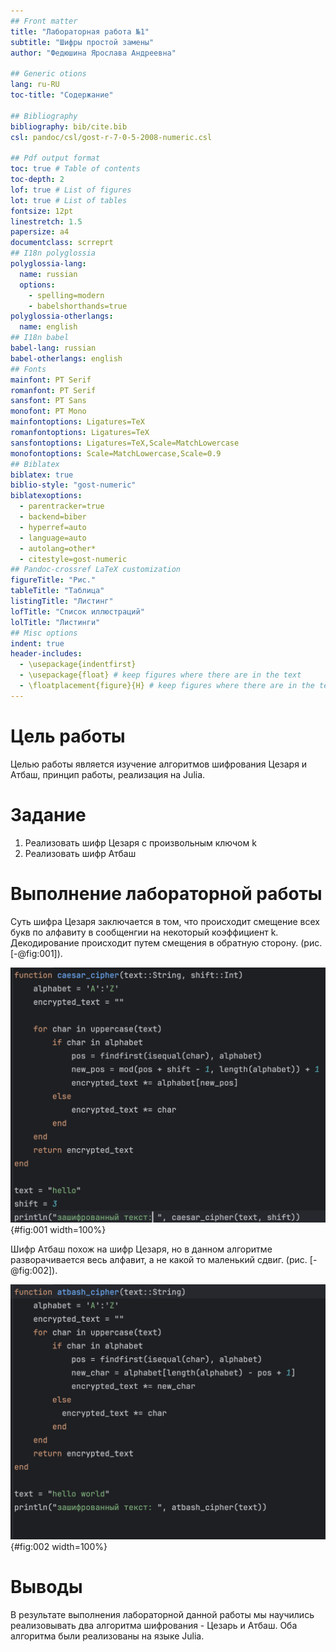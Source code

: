 ```yaml
---
## Front matter
title: "Лабораторная работа №1"
subtitle: "Шифры простой замены"
author: "Федюшина Ярослава Андреевна"

## Generic otions
lang: ru-RU
toc-title: "Содержание"

## Bibliography
bibliography: bib/cite.bib
csl: pandoc/csl/gost-r-7-0-5-2008-numeric.csl

## Pdf output format
toc: true # Table of contents
toc-depth: 2
lof: true # List of figures
lot: true # List of tables
fontsize: 12pt
linestretch: 1.5
papersize: a4
documentclass: scrreprt
## I18n polyglossia
polyglossia-lang:
  name: russian
  options:
	- spelling=modern
	- babelshorthands=true
polyglossia-otherlangs:
  name: english
## I18n babel
babel-lang: russian
babel-otherlangs: english
## Fonts
mainfont: PT Serif
romanfont: PT Serif
sansfont: PT Sans
monofont: PT Mono
mainfontoptions: Ligatures=TeX
romanfontoptions: Ligatures=TeX
sansfontoptions: Ligatures=TeX,Scale=MatchLowercase
monofontoptions: Scale=MatchLowercase,Scale=0.9
## Biblatex
biblatex: true
biblio-style: "gost-numeric"
biblatexoptions:
  - parentracker=true
  - backend=biber
  - hyperref=auto
  - language=auto
  - autolang=other*
  - citestyle=gost-numeric
## Pandoc-crossref LaTeX customization
figureTitle: "Рис."
tableTitle: "Таблица"
listingTitle: "Листинг"
lofTitle: "Список иллюстраций"
lolTitle: "Листинги"
## Misc options
indent: true
header-includes:
  - \usepackage{indentfirst}
  - \usepackage{float} # keep figures where there are in the text
  - \floatplacement{figure}{H} # keep figures where there are in the text
---
```


# Цель работы

Целью работы является изучение алгоритмов шифрования Цезаря и Атбаш, принцип работы, реализация на Julia. 

# Задание

1. Реализовать шифр Цезаря с произвольным ключом k
2. Реализовать шифр Атбаш

# Выполнение лабораторной работы

Суть шифра Цезаря заключается в том, что происходит смещение всех букв по алфавиту в сообщенгии на некоторый коэффициент k. Декодирование происходит путем смещения в обратную сторону.  (рис. [-@fig:001]).

![Шифр Цезаря](image/1.png){#fig:001 width=100%}

Шифр Атбаш похож на шифр Цезаря, но в данном алгоритме разворачивается весь алфавит, а не какой то маленький сдвиг.  (рис. [-@fig:002]).

![Шифр Атбаш](image/2.png){#fig:002 width=100%}

# Выводы

В результате выполнения лабораторной данной работы мы научились реализовывать два алгоритма шифрования - Цезарь и Атбаш. Оба алгоритма были реализованы на языке Julia. 